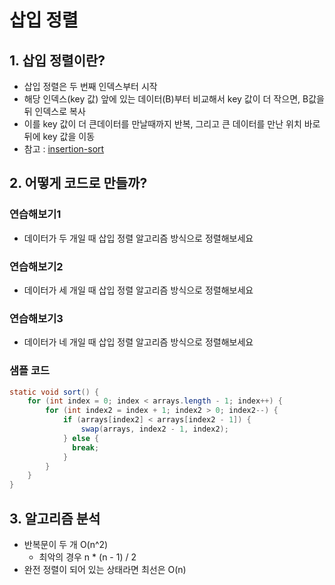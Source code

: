 # 삽입 정렬

## 1. 삽입 정렬이란?

- 삽입 정렬은 두 번째 인덱스부터 시작
- 해당 인덱스(key 값) 앞에 있는 데이터(B)부터 비교해서 key 값이 더 작으면, B값을 뒤 인덱스로 복사
- 이를 key 값이 더 큰데이터를 만날때까지 반복, 그리고 큰 데이터를 만난 위치 바로 뒤에 key 값을 이동
- 참고 : [insertion-sort](https://visualgo.net/en/sorting)

## 2. 어떻게 코드로 만들까?

### 연습해보기1

- 데이터가 두 개일 때 삽입 정렬 알고리즘 방식으로 정렬해보세요

### 연습해보기2

- 데이터가 세 개일 때 삽입 정렬 알고리즘 방식으로 정렬해보세요

### 연습해보기3

- 데이터가 네 개일 때 삽입 정렬 알고리즘 방식으로 정렬해보세요

### 샘플 코드

```Java
static void sort() {
    for (int index = 0; index < arrays.length - 1; index++) {
        for (int index2 = index + 1; index2 > 0; index2--) {
            if (arrays[index2] < arrays[index2 - 1]) {
                swap(arrays, index2 - 1, index2);
            } else {
              break;
            }
        }
    }
}
```

## 3. 알고리즘 분석

- 반복문이 두 개 O(n^2)
  - 최악의 경우 n * (n - 1) / 2
- 완전 정렬이 되어 있는 상태라면 최선은 O(n)
